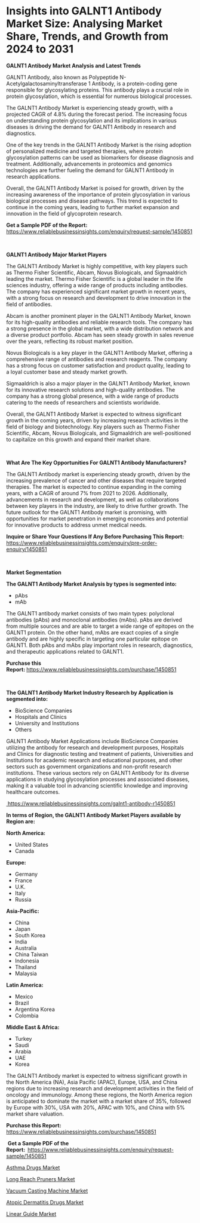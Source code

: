 <p><h1>Insights into GALNT1 Antibody Market Size: Analysing Market Share, Trends, and Growth from 2024 to 2031</h1></p><p><strong>GALNT1 Antibody Market Analysis and Latest Trends</strong></p>
<p><p>GALNT1 Antibody, also known as Polypeptide N-Acetylgalactosaminyltransferase 1 Antibody, is a protein-coding gene responsible for glycosylating proteins. This antibody plays a crucial role in protein glycosylation, which is essential for numerous biological processes.</p><p>The GALNT1 Antibody Market is experiencing steady growth, with a projected CAGR of 4.8% during the forecast period. The increasing focus on understanding protein glycosylation and its implications in various diseases is driving the demand for GALNT1 Antibody in research and diagnostics.</p><p>One of the key trends in the GALNT1 Antibody Market is the rising adoption of personalized medicine and targeted therapies, where protein glycosylation patterns can be used as biomarkers for disease diagnosis and treatment. Additionally, advancements in proteomics and genomics technologies are further fueling the demand for GALNT1 Antibody in research applications.</p><p>Overall, the GALNT1 Antibody Market is poised for growth, driven by the increasing awareness of the importance of protein glycosylation in various biological processes and disease pathways. This trend is expected to continue in the coming years, leading to further market expansion and innovation in the field of glycoprotein research.</p></p>
<p><strong>Get a Sample PDF of the Report:&nbsp;</strong> <a href="https://www.reliablebusinessinsights.com/enquiry/request-sample/1450851">https://www.reliablebusinessinsights.com/enquiry/request-sample/1450851</a></p>
<p>&nbsp;</p>
<p><strong>GALNT1 Antibody Major Market Players</strong></p>
<p><p>The GALNT1 Antibody Market is highly competitive, with key players such as Thermo Fisher Scientific, Abcam, Novus Biologicals, and Sigmaaldrich leading the market. Thermo Fisher Scientific is a global leader in the life sciences industry, offering a wide range of products including antibodies. The company has experienced significant market growth in recent years, with a strong focus on research and development to drive innovation in the field of antibodies.</p><p>Abcam is another prominent player in the GALNT1 Antibody Market, known for its high-quality antibodies and reliable research tools. The company has a strong presence in the global market, with a wide distribution network and a diverse product portfolio. Abcam has seen steady growth in sales revenue over the years, reflecting its robust market position.</p><p>Novus Biologicals is a key player in the GALNT1 Antibody Market, offering a comprehensive range of antibodies and research reagents. The company has a strong focus on customer satisfaction and product quality, leading to a loyal customer base and steady market growth.</p><p>Sigmaaldrich is also a major player in the GALNT1 Antibody Market, known for its innovative research solutions and high-quality antibodies. The company has a strong global presence, with a wide range of products catering to the needs of researchers and scientists worldwide.</p><p>Overall, the GALNT1 Antibody Market is expected to witness significant growth in the coming years, driven by increasing research activities in the field of biology and biotechnology. Key players such as Thermo Fisher Scientific, Abcam, Novus Biologicals, and Sigmaaldrich are well-positioned to capitalize on this growth and expand their market share.</p></p>
<p>&nbsp;</p>
<p><strong>What Are The Key Opportunities For GALNT1 Antibody Manufacturers?</strong></p>
<p><p>The GALNT1 Antibody market is experiencing steady growth, driven by the increasing prevalence of cancer and other diseases that require targeted therapies. The market is expected to continue expanding in the coming years, with a CAGR of around 7% from 2021 to 2026. Additionally, advancements in research and development, as well as collaborations between key players in the industry, are likely to drive further growth. The future outlook for the GALNT1 Antibody market is promising, with opportunities for market penetration in emerging economies and potential for innovative products to address unmet medical needs.</p></p>
<p><strong>Inquire or Share Your Questions If Any Before Purchasing This Report:</strong> <a href="https://www.reliablebusinessinsights.com/enquiry/pre-order-enquiry/1450851">https://www.reliablebusinessinsights.com/enquiry/pre-order-enquiry/1450851</a></p>
<p>&nbsp;</p>
<p><strong>Market Segmentation</strong></p>
<p><strong>The GALNT1 Antibody Market Analysis by types is segmented into:</strong></p>
<p><ul><li>pAbs</li><li>mAb</li></ul></p>
<p><p>The GALNT1 antibody market consists of two main types: polyclonal antibodies (pAbs) and monoclonal antibodies (mAbs). pAbs are derived from multiple sources and are able to target a wide range of epitopes on the GALNT1 protein. On the other hand, mAbs are exact copies of a single antibody and are highly specific in targeting one particular epitope on GALNT1. Both pAbs and mAbs play important roles in research, diagnostics, and therapeutic applications related to GALNT1.</p></p>
<p><strong>Purchase this Report:&nbsp;</strong><a href="https://www.reliablebusinessinsights.com/purchase/1450851">https://www.reliablebusinessinsights.com/purchase/1450851</a></p>
<p>&nbsp;</p>
<p><strong>The GALNT1 Antibody Market Industry Research by Application is segmented into:</strong></p>
<p><ul><li>BioScience Companies</li><li>Hospitals and Clinics</li><li>University and Institutions</li><li>Others</li></ul></p>
<p><p>GALNT1 Antibody Market Applications include BioScience Companies utilizing the antibody for research and development purposes, Hospitals and Clinics for diagnostic testing and treatment of patients, Universities and Institutions for academic research and educational purposes, and other sectors such as government organizations and non-profit research institutions. These various sectors rely on GALNT1 Antibody for its diverse applications in studying glycosylation processes and associated diseases, making it a valuable tool in advancing scientific knowledge and improving healthcare outcomes.</p></p>
<p><a href="https://www.reliablebusinessinsights.com/galnt1-antibody-r1450851">&nbsp;https://www.reliablebusinessinsights.com/galnt1-antibody-r1450851</a></p>
<p><strong>In terms of Region, the GALNT1 Antibody Market Players available by Region are:</strong></p>
<p>
    <p> <strong> North America: </strong>
        <ul>
            <li>United States</li>
            <li>Canada</li>
        </ul>
        </p> 
    <p> <strong> Europe: </strong>
        <ul>
            <li>Germany</li>
            <li>France</li>
            <li>U.K.</li>
            <li>Italy</li>
            <li>Russia</li>
        </ul>
        </p> 
    <p> <strong> Asia-Pacific: </strong>
        <ul>
            <li>China</li>
            <li>Japan</li>
            <li>South Korea</li>
            <li>India</li>
            <li>Australia</li>
            <li>China Taiwan</li>
            <li>Indonesia</li>
            <li>Thailand</li>
            <li>Malaysia</li>
        </ul>
        </p> 
    <p> <strong> Latin America: </strong>
        <ul>
            <li>Mexico</li>
            <li>Brazil</li>
            <li>Argentina Korea</li>
            <li>Colombia</li>
        </ul>
        </p> 
    <p> <strong> Middle East & Africa: </strong>
        <ul>
            <li>Turkey</li>
            <li>Saudi</li>
            <li>Arabia</li>
            <li>UAE</li>
            <li>Korea</li>
        </ul>
    </p>
    </p>
<p><p>The GALNT1 Antibody market is expected to witness significant growth in the North America (NA), Asia Pacific (APAC), Europe, USA, and China regions due to increasing research and development activities in the field of oncology and immunology. Among these regions, the North America region is anticipated to dominate the market with a market share of 35%, followed by Europe with 30%, USA with 20%, APAC with 10%, and China with 5% market share valuation.</p></p>
<p><strong>Purchase this Report: </strong><a href="https://www.reliablebusinessinsights.com/purchase/1450851">https://www.reliablebusinessinsights.com/purchase/1450851</a></p>
<p>&nbsp;<strong>Get a Sample PDF of the Report:&nbsp;&nbsp;</strong><a href="https://www.reliablebusinessinsights.com/enquiry/request-sample/1450851">https://www.reliablebusinessinsights.com/enquiry/request-sample/1450851</a></p>
<p><strong></strong></p>
<p><p><a href="https://github.com/alexxisgm/Market-Research-Report-List-2/blob/main/asthma-drugs-market.md">Asthma Drugs Market</a></p><p><a href="https://medium.com/@rachel.baile55467/insights-into-the-long-reach-pruners-market-market-players-market-size-geographical-regions-and-e2acda9b7b6f">Long Reach Pruners Market</a></p><p><a href="https://medium.com/@elzaziemann1943/vacuum-casting-machine-market-a-global-and-regional-analysis-focus-on-region-country-level-907c3b6c1116">Vacuum Casting Machine Market</a></p><p><a href="https://github.com/sifatuddin25/Market-Research-Report-List-2/blob/main/atopic-dermatitis-drugs-market.md">Atopic Dermatitis Drugs Market</a></p><p><a href="https://medium.com/@caraleeh23/linear-guide-market-analysis-report-global-insights-by-region-type-ball-guide-rail-roller-guide-7bcf7e1b7e5b">Linear Guide Market</a></p></p>